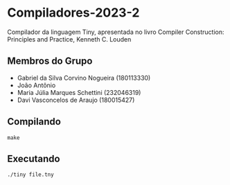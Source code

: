 # Compiladores-2023-2

Compilador da linguagem Tiny, apresentada no livro Compiler Construction: Principles and Practice, Kenneth C. Louden 

## Membros do Grupo
- Gabriel da Silva Corvino Nogueira (180113330)
- João Antônio
- Maria Júlia Marques Schettini (232046319)
- Davi Vasconcelos de Araujo (180015427)

## Compilando

    make

## Executando

    ./tiny file.tny


